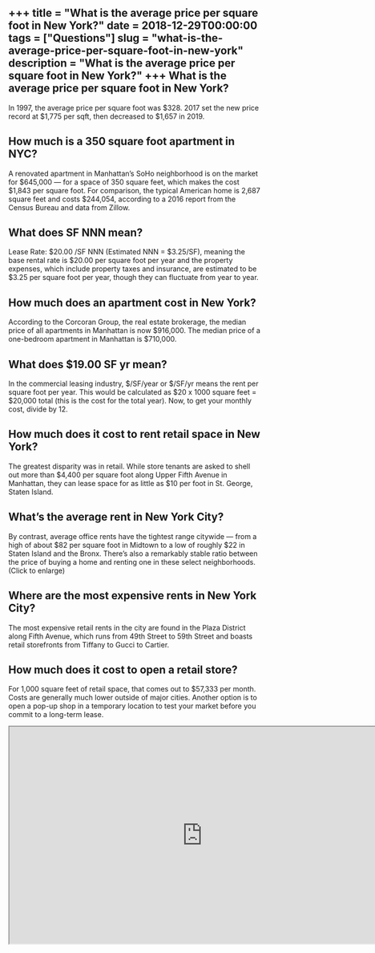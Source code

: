 +++
title = "What is the average price per square foot in New York?"
date = 2018-12-29T00:00:00
tags = ["Questions"]
slug = "what-is-the-average-price-per-square-foot-in-new-york"
description = "What is the average price per square foot in New York?"
+++
What is the average price per square foot in New York?
------------------------------------------------------

In 1997, the average price per square foot was $328. 2017 set the new price record at $1,775 per sqft, then decreased to $1,657 in 2019.

How much is a 350 square foot apartment in NYC?
-----------------------------------------------

A renovated apartment in Manhattan’s SoHo neighborhood is on the market for $645,000 — for a space of 350 square feet, which makes the cost $1,843 per square foot. For comparison, the typical American home is 2,687 square feet and costs $244,054, according to a 2016 report from the Census Bureau and data from Zillow.

What does SF NNN mean?
----------------------

Lease Rate: $20.00 /SF NNN (Estimated NNN = $3.25/SF), meaning the base rental rate is $20.00 per square foot per year and the property expenses, which include property taxes and insurance, are estimated to be $3.25 per square foot per year, though they can fluctuate from year to year.

How much does an apartment cost in New York?
--------------------------------------------

According to the Corcoran Group, the real estate brokerage, the median price of all apartments in Manhattan is now $916,000. The median price of a one-bedroom apartment in Manhattan is $710,000.

What does $19.00 SF yr mean?
----------------------------

In the commercial leasing industry, $/SF/year or $/SF/yr means the rent per square foot per year. This would be calculated as $20 x 1000 square feet = $20,000 total (this is the cost for the total year). Now, to get your monthly cost, divide by 12.

How much does it cost to rent retail space in New York?
-------------------------------------------------------

The greatest disparity was in retail. While store tenants are asked to shell out more than $4,400 per square foot along Upper Fifth Avenue in Manhattan, they can lease space for as little as $10 per foot in St. George, Staten Island.

What’s the average rent in New York City?
-----------------------------------------

By contrast, average office rents have the tightest range citywide — from a high of about $82 per square foot in Midtown to a low of roughly $22 in Staten Island and the Bronx. There’s also a remarkably stable ratio between the price of buying a home and renting one in these select neighborhoods. (Click to enlarge)

Where are the most expensive rents in New York City?
----------------------------------------------------

The most expensive retail rents in the city are found in the Plaza District along Fifth Avenue, which runs from 49th Street to 59th Street and boasts retail storefronts from Tiffany to Gucci to Cartier.

How much does it cost to open a retail store?
---------------------------------------------

For 1,000 square feet of retail space, that comes out to $57,333 per month. Costs are generally much lower outside of major cities. Another option is to open a pop-up shop in a temporary location to test your market before you commit to a long-term lease.

<iframe allow="accelerometer; autoplay; clipboard-write; encrypted-media; gyroscope; picture-in-picture" allowfullscreen="" class="__youtube_prefs__  epyt-is-override  no-lazyload" data-no-lazy="1" data-origheight="433" data-origwidth="770" data-skipgform_ajax_framebjll="" height="433" id="_ytid_40420" loading="lazy" src="https://www.youtube.com/embed/3EM0RMOlFWM?enablejsapi=1&autoplay=0&cc_load_policy=0&cc_lang_pref=&iv_load_policy=1&loop=0&modestbranding=0&rel=1&fs=1&playsinline=0&autohide=2&theme=dark&color=red&controls=1&" title="YouTube player" width="770"></iframe>